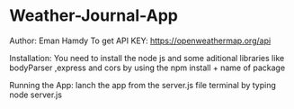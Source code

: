 # Weather-Journal-App
Author: Eman Hamdy
To get API KEY: https://openweathermap.org/api

Installation:
You need to install the node js and some aditional libraries like bodyParser ,express and cors by using the npm install + name of package 

Running the App:
lanch the app from the server.js file terminal by typing node server.js 

